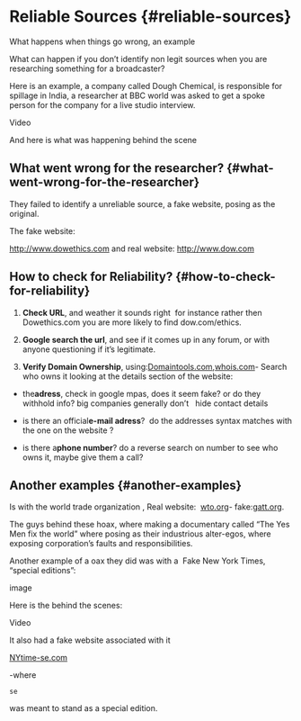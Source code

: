 # Reliable Sources {#reliable-sources}

What happens when things go wrong, an example

What can happen if you don’t identify non legit sources when you are researching something for a broadcaster?

Here is an example, a company called Dough Chemical, is responsible for spillage in India, a researcher at BBC world was asked to get a spoke person for the company for a live studio interview.



Video 



And here is what was happening behind the scene



## What went wrong for the researcher? {#what-went-wrong-for-the-researcher}

They failed to identify a unreliable source, a fake website, posing as the original.

The fake website:

http://www.dowethics.com and real website: http://www.dow.com

## How to check for Reliability? {#how-to-check-for-reliability}

1. **Check URL**, and weather it sounds right     for instance rather then Dowethics.com you are more likely to find dow.com/ethics.

2. **Google search the url**, and see if it comes up in any forum, or with anyone questioning if it’s legitimate.

3. **Verify Domain Ownership**, using:[Domaintools.com](http://www.domaintools.com/),[whois.com](http://www.whois.com/)- Search who owns it looking at the details section of the website:

* the**adress**, check in google mpas, does it seem fake? or do they withhold info? big companies generally don’t     hide contact details

* is there an official**e-mail adress**?    do the addresses syntax matches with the one on the website ?  

* is there a**phone number**? do a reverse search on number to see who owns it, maybe give them a call?

## Another examples {#another-examples}

Is with the world trade organization , Real website:  [wto.org](http://www.wto.org/)- fake:[gatt.org](http://www.gatt.org/).

The guys behind these hoax, where making a documentary called “The Yes Men fix the world” where posing as their industrious alter-egos, where exposing corporation’s faults and responsibilities.

Another example of a oax they did was with a  Fake New York Times, “special editions”:



image

Here is the behind the scenes:



Video



It also had a fake website associated with it

[NYtime-se.com](http://www.nytimes-se.com/)

-where

`se`

was meant to stand as a special edition.

  


